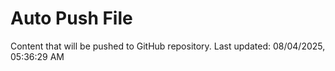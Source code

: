 # Auto Push File

Content that will be pushed to GitHub repository.
Last updated: 08/04/2025, 05:36:29 AM